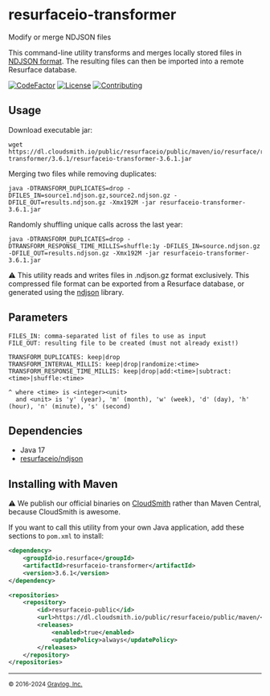 # resurfaceio-transformer
Modify or merge NDJSON files

This command-line utility transforms and merges locally stored files in [NDJSON format](https://resurface.io/json.html).
The resulting files can then be imported into a remote Resurface database.

[![CodeFactor](https://www.codefactor.io/repository/github/resurfaceio/transformer/badge)](https://www.codefactor.io/repository/github/resurfaceio/transformer)
[![License](https://img.shields.io/github/license/resurfaceio/transformer)](https://github.com/resurfaceio/transformer/blob/v3.6.x/LICENSE)
[![Contributing](https://img.shields.io/badge/contributions-welcome-green.svg)](https://github.com/resurfaceio/transformer/blob/v3.6.x/CONTRIBUTING.md)

## Usage

Download executable jar:
```
wget https://dl.cloudsmith.io/public/resurfaceio/public/maven/io/resurface/resurfaceio-transformer/3.6.1/resurfaceio-transformer-3.6.1.jar
```

Merging two files while removing duplicates:
```
java -DTRANSFORM_DUPLICATES=drop -DFILES_IN=source1.ndjson.gz,source2.ndjson.gz -DFILE_OUT=results.ndjson.gz -Xmx192M -jar resurfaceio-transformer-3.6.1.jar
```

Randomly shuffling unique calls across the last year:
```
java -DTRANSFORM_DUPLICATES=drop -DTRANSFORM_RESPONSE_TIME_MILLIS=shuffle:1y -DFILES_IN=source.ndjson.gz -DFILE_OUT=results.ndjson.gz -Xmx192M -jar resurfaceio-transformer-3.6.1.jar
```

⚠️ This utility reads and writes files in .ndjson.gz format exclusively. This compressed file format can be exported from a
Resurface database, or generated using the [ndjson](https://github.com/resurfaceio/ndjson) library.

## Parameters

```
FILES_IN: comma-separated list of files to use as input
FILE_OUT: resulting file to be created (must not already exist!)

TRANSFORM_DUPLICATES: keep|drop
TRANSFORM_INTERVAL_MILLIS: keep|drop|randomize:<time>
TRANSFORM_RESPONSE_TIME_MILLIS: keep|drop|add:<time>|subtract:<time>|shuffle:<time>

^ where <time> is <integer><unit>
  and <unit> is 'y' (year), 'm' (month), 'w' (week), 'd' (day), 'h' (hour), 'n' (minute), 's' (second)
```

## Dependencies

* Java 17
* [resurfaceio/ndjson](https://github.com/resurfaceio/ndjson)

## Installing with Maven

⚠️ We publish our official binaries on [CloudSmith](https://cloudsmith.com) rather than Maven Central, because CloudSmith
is awesome.

If you want to call this utility from your own Java application, add these sections to `pom.xml` to install:

```xml
<dependency>
    <groupId>io.resurface</groupId>
    <artifactId>resurfaceio-transformer</artifactId>
    <version>3.6.1</version>
</dependency>
```

```xml
<repositories>
    <repository>
        <id>resurfaceio-public</id>
        <url>https://dl.cloudsmith.io/public/resurfaceio/public/maven/</url>
        <releases>
            <enabled>true</enabled>
            <updatePolicy>always</updatePolicy>
        </releases>
    </repository>
</repositories>
```

---
<small>&copy; 2016-2024 <a href="https://resurface.io">Graylog, Inc.</a></small>
